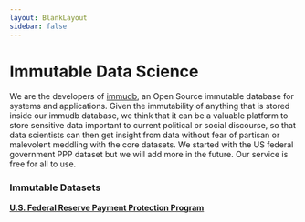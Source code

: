 ```yaml
---
layout: BlankLayout
sidebar: false
---
```


<i-container>
<i-row>
<i-column>

# Immutable Data Science

<div class="info-alert">
    <p>
        We are the developers of <a href="https://immudb.io">immudb</a>, an Open Source immutable database for systems and applications. Given the immutability of anything that is stored inside our immudb database, we think that it can be a valuable platform to store sensitive data important to current political or social discourse, so that data scientists can then get insight from data without fear of partisan or malevolent meddling with the core datasets. We started with the US federal government PPP dataset but we will add more in the future. Our service is free for all to use.
    </p>
</div>
</i-column>
</i-row>
<i-row>
<i-column>

### Immutable Datasets

</i-column>
</i-row>
<i-row class="_margin-bottom-2">
<i-column>
<i-card class="link-card">
    <font-awesome-icon class="icon" icon="chevron-right"></font-awesome-icon>
    <a class="_overlay-link" href="https://ppp.immudb.io"><strong>U.S. Federal Reserve Payment Protection Program</strong></a>
</i-card>
</i-column>
</i-row>
</i-container>
